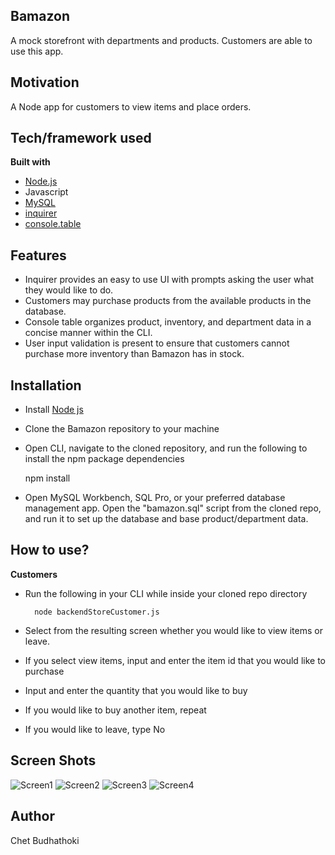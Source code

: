 ## Bamazon
A mock storefront with departments and products. Customers are able to use this app.

## Motivation
A Node app for customers to view items and place orders.


## Tech/framework used
<b>Built with</b>
- [Node.js](https://nodejs.org/en/)
- Javascript
- [MySQL](https://www.mysql.com/)
- [inquirer](https://www.npmjs.com/package/inquirer)
- [console.table](https://www.npmjs.com/package/console.table)

## Features
- Inquirer provides an easy to use UI with prompts asking the user what they would like to do. 
- Customers may purchase products from the available products in the database.  
- Console table organizes product, inventory, and department data in a concise manner within the CLI. 
- User input validation is present to ensure that customers cannot purchase more inventory than Bamazon has in stock.

## Installation
- Install [Node js](https://nodejs.org/en/)
- Clone the Bamazon repository to your machine
- Open CLI, navigate to the cloned repository, and run the following to install the npm package dependencies 

	npm install

- Open MySQL Workbench, SQL Pro, or your preferred database management app. Open the "bamazon.sql" script from the cloned repo, and run it to set up the database and base product/department data.


## How to use?
**Customers**
- Run the following in your CLI while inside your cloned repo directory

		node backendStoreCustomer.js

- Select from the resulting screen whether you would like to view items or leave.
- If you select view items, input and enter the item id that you would like to purchase
- Input and enter the quantity that you would like to buy
- If you would like to buy another item, repeat
- If you would like to leave, type No

## Screen Shots

![Screen1](BACKEND-STORE/assets/images/BAmazonCustomerCode.jpeg)
![Screen2](BACKEND-STORE/assets/images/BAmazonCustomerCodeFunction.jpeg)
![Screen3](BACKEND-STORE/assets/images/BAmazonCustomerCodeFunctionAdvanced.jpeg)
![Screen4](BACKEND-STORE/assets/images/BAmazonCustomerCodeEnd.jpeg)

## Author
Chet Budhathoki